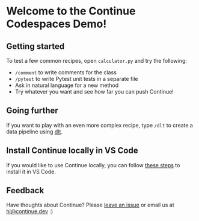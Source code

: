 # Welcome to the Continue Codespaces Demo!

## Getting started

To test a few common recipes, open `calculator.py` and try the following:

- `/comment` to write comments for the class
- `/pytest` to write Pytest unit tests in a separate file
- Ask in natural language for a new method
- Try whatever you want and see how far you can push Continue!

## Going further

If you want to play with an even more complex recipe, type `/dlt` to create a data pipeline using [dlt](https://dlthub.com/docs/intro).

## Install Continue locally in VS Code

If you would like to use Continue locally, you can follow [these steps](continue.dev/docs/install) to install it in VS Code.

## Feedback

Have thoughts about Continue? Please [leave an issue](https://github.com/continuedev/continue/issues/new) or email us at hi@continue.dev :)

